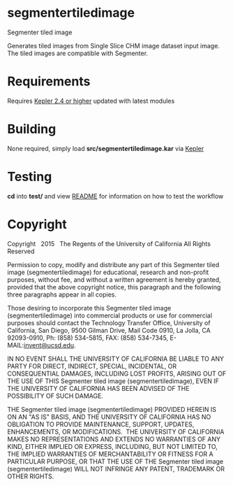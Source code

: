 [1]: https://kepler-project.org/
[2]: test/README.md

segmentertiledimage
=======================

Segmenter tiled image

Generates tiled images from Single Slice CHM image dataset input image.  The tiled images are compatible with Segmenter.


Requirements
============

Requires [Kepler 2.4 or higher][1] updated with latest modules

Building
========

None required, simply load **src/segmentertiledimage.kar** via [Kepler][1]

Testing
=======

**cd** into **test/** and view [README][2] for information
on how to test the workflow

Copyright
=========
Copyright   2015   The Regents of the University of California
All Rights Reserved


Permission to copy, modify and distribute any part of this Segmenter tiled image (segmentertiledimage) for educational, research and non-profit purposes, without fee, and without a written agreement is hereby granted, provided that the above copyright notice, this paragraph and the following three paragraphs appear in all copies.

Those desiring to incorporate this Segmenter tiled image (segmentertiledimage) into commercial products or use for commercial purposes should contact the Technology Transfer Office, University of California, San Diego, 9500 Gilman Drive, Mail Code 0910, La Jolla, CA 92093-0910, Ph: (858) 534-5815, FAX: (858) 534-7345, E-MAIL:invent@ucsd.edu.

IN NO EVENT SHALL THE UNIVERSITY OF CALIFORNIA BE LIABLE TO ANY PARTY FOR DIRECT, INDIRECT, SPECIAL, INCIDENTAL, OR CONSEQUENTIAL DAMAGES, INCLUDING LOST PROFITS, ARISING OUT OF THE USE OF THIS Segmenter tiled image (segmentertiledimage), EVEN IF THE UNIVERSITY OF CALIFORNIA HAS BEEN ADVISED OF THE POSSIBILITY OF SUCH DAMAGE.

THE Segmenter tiled image (segmentertiledimage) PROVIDED HEREIN IS ON AN "AS IS" BASIS, AND THE UNIVERSITY OF CALIFORNIA HAS NO OBLIGATION TO PROVIDE MAINTENANCE, SUPPORT, UPDATES, ENHANCEMENTS, OR MODIFICATIONS.  THE UNIVERSITY OF CALIFORNIA MAKES NO REPRESENTATIONS AND EXTENDS NO WARRANTIES OF ANY KIND, EITHER IMPLIED OR EXPRESS, INCLUDING, BUT NOT LIMITED TO, THE IMPLIED WARRANTIES OF MERCHANTABILITY OR FITNESS FOR A PARTICULAR PURPOSE, OR THAT THE USE OF THE Segmenter tiled image (segmentertiledimage) WILL NOT INFRINGE ANY PATENT, TRADEMARK OR OTHER RIGHTS.

